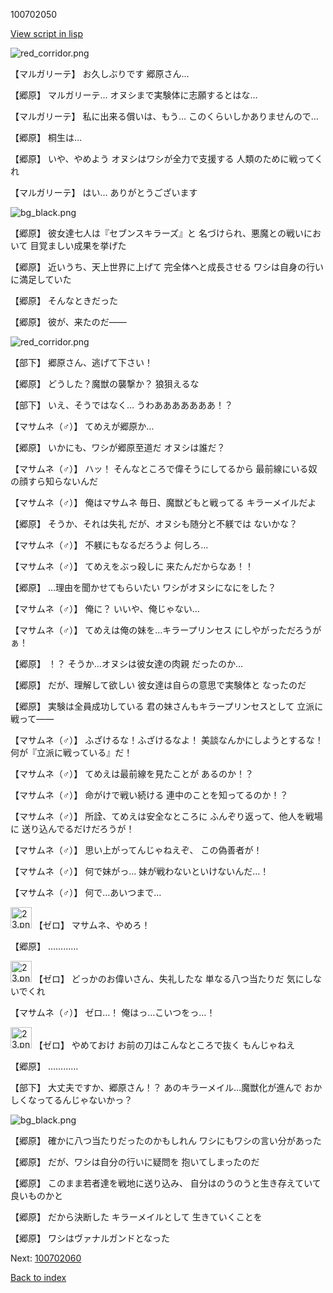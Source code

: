 100702050

[View script in lisp](../scripts/100702050.txt)

![red_corridor.png](../images/backgrounds/red_corridor.png)

【マルガリーテ】
お久しぶりです
郷原さん…

【郷原】
マルガリーテ…
オヌシまで実験体に志願するとはな…

【マルガリーテ】
私に出来る償いは、もう…
このくらいしかありませんので…

【郷原】
桐生は…

【郷原】
いや、やめよう
オヌシはワシが全力で支援する
人類のために戦ってくれ

【マルガリーテ】
はい…
ありがとうございます

![bg_black.png](../images/backgrounds/bg_black.png)

【郷原】
彼女達七人は『セブンスキラーズ』と
名づけられ、悪魔との戦いにおいて
目覚ましい成果を挙げた

【郷原】
近いうち、天上世界に上げて
完全体へと成長させる
ワシは自身の行いに満足していた

【郷原】
そんなときだった

【郷原】
彼が、来たのだ――

![red_corridor.png](../images/backgrounds/red_corridor.png)

【部下】
郷原さん、逃げて下さい！

【郷原】
どうした？魔獣の襲撃か？
狼狽えるな

【部下】
いえ、そうではなく…
うわあああああああ！？

【マサムネ（♂）】
てめえが郷原か…

【郷原】
いかにも、ワシが郷原至道だ
オヌシは誰だ？

【マサムネ（♂）】
ハッ！
そんなところで偉そうにしてるから
最前線にいる奴の顔すら知らないんだ

【マサムネ（♂）】
俺はマサムネ
毎日、魔獣どもと戦ってる
キラーメイルだよ

【郷原】
そうか、それは失礼
だが、オヌシも随分と不躾では
ないかな？

【マサムネ（♂）】
不躾にもなるだろうよ
何しろ…

【マサムネ（♂）】
てめえをぶっ殺しに
来たんだからなあ！！

【郷原】
…理由を聞かせてもらいたい
ワシがオヌシになにをした？

【マサムネ（♂）】
俺に？
いいや、俺じゃない…

【マサムネ（♂）】
てめえは俺の妹を…キラープリンセス
にしやがっただろうがぁ！

【郷原】
！？
そうか…オヌシは彼女達の肉親
だったのか…

【郷原】
だが、理解して欲しい
彼女達は自らの意思で実験体と
なったのだ

【郷原】
実験は全員成功している
君の妹さんもキラープリンセスとして
立派に戦って――

【マサムネ（♂）】
ふざけるな！ふざけるなよ！
美談なんかにしようとするな！
何が『立派に戦っている』だ！

【マサムネ（♂）】
てめえは最前線を見たことが
あるのか！？

【マサムネ（♂）】
命がけで戦い続ける
連中のことを知ってるのか！？

【マサムネ（♂）】
所詮、てめえは安全なところに
ふんぞり返って、他人を戦場に
送り込んでるだけだろうが！

【マサムネ（♂）】
思い上がってんじゃねえぞ、
この偽善者が！

【マサムネ（♂）】
何で妹がっ…
妹が戦わないといけないんだ…！

【マサムネ（♂）】
何で…あいつまで…

<img src="../images/units/23.png" alt="23.png" height="34"/>
【ゼロ】
マサムネ、やめろ！

【郷原】
…………

<img src="../images/units/23.png" alt="23.png" height="34"/>
【ゼロ】
どっかのお偉いさん、失礼したな
単なる八つ当たりだ
気にしないでくれ

【マサムネ（♂）】
ゼロ…！
俺はっ…こいつをっ…！

<img src="../images/units/23.png" alt="23.png" height="34"/>
【ゼロ】
やめておけ
お前の刀はこんなところで抜く
もんじゃねえ

【郷原】
…………

【部下】
大丈夫ですか、郷原さん！？
あのキラーメイル…魔獣化が進んで
おかしくなってるんじゃないかっ？

![bg_black.png](../images/backgrounds/bg_black.png)

【郷原】
確かに八つ当たりだったのかもしれん
ワシにもワシの言い分があった

【郷原】
だが、ワシは自分の行いに疑問を
抱いてしまったのだ

【郷原】
このまま若者達を戦地に送り込み、
自分はのうのうと生き存えていて
良いものかと

【郷原】
だから決断した
キラーメイルとして
生きていくことを

【郷原】
ワシはヴァナルガンドとなった

Next: [100702060](100702060.md)

[Back to index](index.md)
